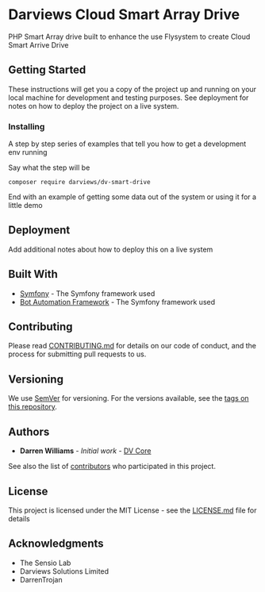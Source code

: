 # Darviews Cloud Smart Array Drive

PHP Smart Array drive built to enhance the use Flysystem to create Cloud Smart Arrive Drive

## Getting Started

These instructions will get you a copy of the project up and running on your local machine for development and testing purposes. See deployment for notes on how to deploy the project on a live system.


### Installing

A step by step series of examples that tell you how to get a development env running

Say what the step will be

```
composer require darviews/dv-smart-drive
```


End with an example of getting some data out of the system or using it for a little demo


## Deployment

Add additional notes about how to deploy this on a live system

## Built With

* [Symfony](https://www.symfony.com/) - The Symfony framework used 
* [Bot Automation Framework](https://www.github.com/darrenwilly/bot-automation-channel) - The Symfony framework used 

## Contributing

Please read [CONTRIBUTING.md](https://gist.github.com/PurpleBooth/b24679402957c63ec426) for details on our code of conduct, and the process for submitting pull requests to us.

## Versioning

We use [SemVer](http://semver.org/) for versioning. For the versions available, see the [tags on this repository](https://github.com/darrenwilly/bot-automation-channel/tags). 

## Authors

* **Darren Williams** - *Initial work* - [DV Core](https://github.com/darrenwilly)

See also the list of [contributors](https://github.com/darrenwilly/dv-core/contributors) who participated in this project.

## License

This project is licensed under the MIT License - see the [LICENSE.md](LICENSE.md) file for details

## Acknowledgments

* The Sensio Lab
* Darviews Solutions Limited
* DarrenTrojan
